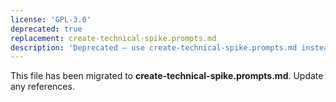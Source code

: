 ```yaml
---
license: 'GPL-3.0'
deprecated: true
replacement: create-technical-spike.prompts.md
description: 'Deprecated – use create-technical-spike.prompts.md instead.'
---
```


This file has been migrated to **create-technical-spike.prompts.md**. Update any references.
